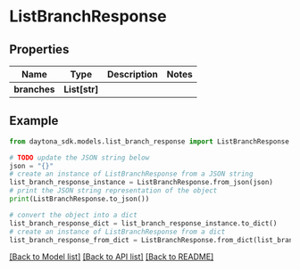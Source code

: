 # ListBranchResponse


## Properties

Name | Type | Description | Notes
------------ | ------------- | ------------- | -------------
**branches** | **List[str]** |  | 

## Example

```python
from daytona_sdk.models.list_branch_response import ListBranchResponse

# TODO update the JSON string below
json = "{}"
# create an instance of ListBranchResponse from a JSON string
list_branch_response_instance = ListBranchResponse.from_json(json)
# print the JSON string representation of the object
print(ListBranchResponse.to_json())

# convert the object into a dict
list_branch_response_dict = list_branch_response_instance.to_dict()
# create an instance of ListBranchResponse from a dict
list_branch_response_from_dict = ListBranchResponse.from_dict(list_branch_response_dict)
```
[[Back to Model list]](../README.md#documentation-for-models) [[Back to API list]](../README.md#documentation-for-api-endpoints) [[Back to README]](../README.md)



